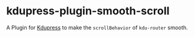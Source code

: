 # kdupress-plugin-smooth-scroll

A Plugin for [Kdupress](https://kdupress.web.app/) to make the `scrollBehavior` of `kdu-router` smooth.
